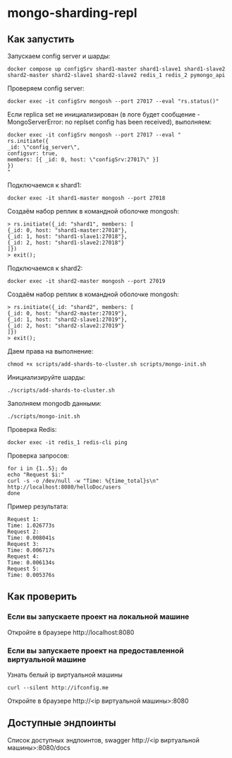 # mongo-sharding-repl

## Как запустить

Запускаем config server и шарды:

```shell
docker compose up configSrv shard1-master shard1-slave1 shard1-slave2 shard2-master shard2-slave1 shard2-slave2 redis_1 redis_2 pymongo_api
```

Проверяем config server:

```shell
docker exec -it configSrv mongosh --port 27017 --eval "rs.status()"
```

Если replica set не инициализирован (в логе будет сообщение - MongoServerError: no replset config has been received), выполняем:

```shell
docker exec -it configSrv mongosh --port 27017 --eval "
rs.initiate({
_id: \"config_server\",
configsvr: true,
members: [{ _id: 0, host: \"configSrv:27017\" }]
})
"
```

Подключаемся к shard1:

```shell
docker exec -it shard1-master mongosh --port 27018
```

Создаём набор реплик в командной оболочке mongosh:
```shell
> rs.initiate({_id: "shard1", members: [
{_id: 0, host: "shard1-master:27018"},
{_id: 1, host: "shard1-slave1:27018"},
{_id: 2, host: "shard1-slave2:27018"}
]})
> exit();
```

Подключаемся к shard2:

```shell
docker exec -it shard2-master mongosh --port 27019
```

Создаём набор реплик в командной оболочке mongosh:

```shell
> rs.initiate({_id: "shard2", members: [
{_id: 0, host: "shard2-master:27019"},
{_id: 1, host: "shard2-slave1:27019"},
{_id: 2, host: "shard2-slave2:27019"}
]})
> exit();
```

Даем права на выполнение:

```shell
chmod +x scripts/add-shards-to-cluster.sh scripts/mongo-init.sh
```

Инициализируйте шарды:

```shell
./scripts/add-shards-to-cluster.sh
```

Заполняем mongodb данными:

```shell
./scripts/mongo-init.sh
```

Проверка Redis:

```shell
docker exec -it redis_1 redis-cli ping
```

Проверка запросов:

```shell
for i in {1..5}; do
echo "Request $i:"
curl -s -o /dev/null -w "Time: %{time_total}s\n" http://localhost:8080/helloDoc/users
done
```

Пример результата:

```shell
Request 1:
Time: 1.026773s
Request 2:
Time: 0.008041s
Request 3:
Time: 0.006717s
Request 4:
Time: 0.006134s
Request 5:
Time: 0.005376s
```

## Как проверить

### Если вы запускаете проект на локальной машине

Откройте в браузере http://localhost:8080

### Если вы запускаете проект на предоставленной виртуальной машине

Узнать белый ip виртуальной машины

```shell
curl --silent http://ifconfig.me
```

Откройте в браузере http://<ip виртуальной машины>:8080

## Доступные эндпоинты

Список доступных эндпоинтов, swagger http://<ip виртуальной машины>:8080/docs


